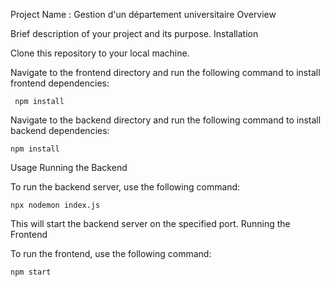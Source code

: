Project Name : Gestion d'un département universitaire
Overview

Brief description of your project and its purpose.
Installation

Clone this repository to your local machine.

Navigate to the frontend directory and run the following command to install frontend dependencies:

     npm install

Navigate to the backend directory and run the following command to install backend dependencies:

    npm install

Usage
Running the Backend

To run the backend server, use the following command:

    npx nodemon index.js

This will start the backend server on the specified port.
Running the Frontend

To run the frontend, use the following command:


    npm start
